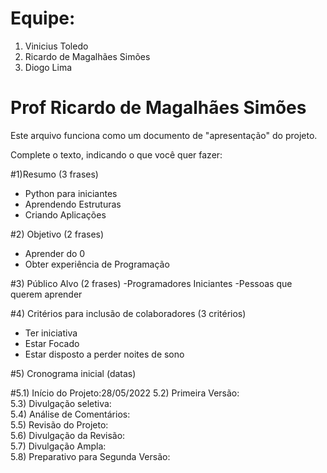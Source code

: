 # Equipe:
1. Vinicius Toledo
2. Ricardo de Magalhães Simões
3. Diogo Lima
# Prof Ricardo de Magalhães Simões

Este arquivo funciona como um documento de "apresentação" do projeto.

Complete o texto, indicando o que você quer fazer:

#1)Resumo (3 frases)
  - Python para iniciantes
  - Aprendendo Estruturas
  - Criando Aplicações

#2) Objetivo (2 frases)
  - Aprender do 0
  - Obter experiência de Programação

#3) Público Alvo (2 frases)
  -Programadores Iniciantes
  -Pessoas que querem aprender


#4) Critérios para inclusão de colaboradores (3 critérios)
  - Ter iniciativa
  - Estar Focado 
  - Estar disposto a perder noites de sono

#5) Cronograma inicial (datas)

#5.1) Início do Projeto:28/05/2022 
5.2) Primeira Versão:  
5.3) Divulgação seletiva:  
5.4) Análise de Comentários:  
5.5) Revisão do Projeto:  
5.6) Divulgação da Revisão:  
5.7) Divulgação Ampla:  
5.8) Preparativo para Segunda Versão:  
